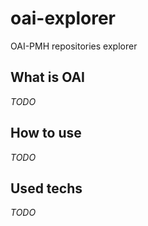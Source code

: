 # oai-explorer
OAI-PMH repositories explorer


## What is OAI
*TODO*

## How to use
*TODO*

## Used techs
*TODO*
